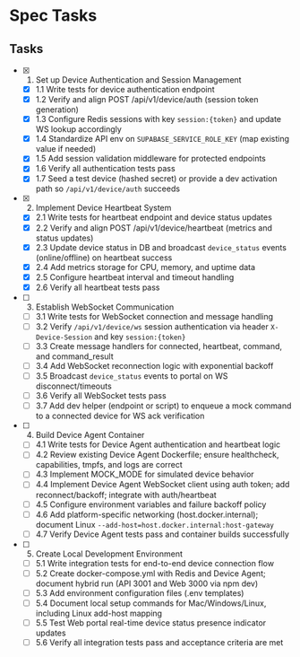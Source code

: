 # Spec Tasks

## Tasks

- [x] 1. Set up Device Authentication and Session Management
  - [x] 1.1 Write tests for device authentication endpoint
  - [x] 1.2 Verify and align POST /api/v1/device/auth (session token generation)
  - [x] 1.3 Configure Redis sessions with key `session:{token}` and update WS lookup accordingly
  - [x] 1.4 Standardize API env on `SUPABASE_SERVICE_ROLE_KEY` (map existing value if needed)
  - [x] 1.5 Add session validation middleware for protected endpoints
  - [x] 1.6 Verify all authentication tests pass
  - [x] 1.7 Seed a test device (hashed secret) or provide a dev activation path so `/api/v1/device/auth` succeeds

- [x] 2. Implement Device Heartbeat System
  - [x] 2.1 Write tests for heartbeat endpoint and device status updates
  - [x] 2.2 Verify and align POST /api/v1/device/heartbeat (metrics and status updates)
  - [x] 2.3 Update device status in DB and broadcast `device_status` events (online/offline) on heartbeat success
  - [x] 2.4 Add metrics storage for CPU, memory, and uptime data
  - [x] 2.5 Configure heartbeat interval and timeout handling
  - [x] 2.6 Verify all heartbeat tests pass

- [ ] 3. Establish WebSocket Communication
  - [ ] 3.1 Write tests for WebSocket connection and message handling
  - [ ] 3.2 Verify `/api/v1/device/ws` session authentication via header `X-Device-Session` and key `session:{token}`
  - [ ] 3.3 Create message handlers for connected, heartbeat, command, and command_result
  - [ ] 3.4 Add WebSocket reconnection logic with exponential backoff
  - [ ] 3.5 Broadcast `device_status` events to portal on WS disconnect/timeouts
  - [ ] 3.6 Verify all WebSocket tests pass
  - [ ] 3.7 Add dev helper (endpoint or script) to enqueue a mock command to a connected device for WS ack verification

- [ ] 4. Build Device Agent Container
  - [ ] 4.1 Write tests for Device Agent authentication and heartbeat logic
  - [ ] 4.2 Review existing Device Agent Dockerfile; ensure healthcheck, capabilities, tmpfs, and logs are correct
  - [ ] 4.3 Implement MOCK_MODE for simulated device behavior
  - [ ] 4.4 Implement Device Agent WebSocket client using auth token; add reconnect/backoff; integrate with auth/heartbeat
  - [ ] 4.5 Configure environment variables and failure backoff policy
  - [ ] 4.6 Add platform-specific networking (host.docker.internal); document Linux `--add-host=host.docker.internal:host-gateway`
  - [ ] 4.7 Verify Device Agent tests pass and container builds successfully

- [ ] 5. Create Local Development Environment
  - [ ] 5.1 Write integration tests for end-to-end device connection flow
  - [ ] 5.2 Create docker-compose.yml with Redis and Device Agent; document hybrid run (API 3001 and Web 3000 via npm dev)
  - [ ] 5.3 Add environment configuration files (.env templates)
  - [ ] 5.4 Document local setup commands for Mac/Windows/Linux, including Linux add-host mapping
  - [ ] 5.5 Test Web portal real-time device status presence indicator updates
  - [ ] 5.6 Verify all integration tests pass and acceptance criteria are met
